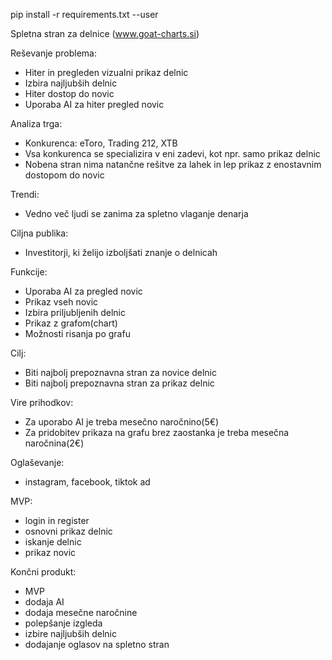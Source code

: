 pip install -r requirements.txt --user

Spletna stran za delnice (www.goat-charts.si)

Reševanje problema:
- Hiter in pregleden vizualni prikaz delnic
- Izbira najljubših delnic
- Hiter dostop do novic
- Uporaba AI za hiter pregled novic

Analiza trga:
- Konkurenca: eToro, Trading 212, XTB
- Vsa konkurenca se specializira v eni zadevi, kot npr. samo prikaz delnic
- Nobena stran nima natančne rešitve za lahek in lep prikaz z enostavnim dostopom do novic

Trendi:
- Vedno več ljudi se zanima za spletno vlaganje denarja

Ciljna publika:
- Investitorji, ki želijo izboljšati znanje o delnicah

Funkcije:
- Uporaba AI za pregled novic
- Prikaz vseh novic
- Izbira priljubljenih delnic
- Prikaz z grafom(chart)
- Možnosti risanja po grafu

Cilj:
- Biti najbolj prepoznavna stran za novice delnic
- Biti najbolj prepoznavna stran za prikaz delnic

Vire prihodkov:
- Za uporabo AI je treba mesečno naročnino(5€)
- Za pridobitev prikaza na grafu brez zaostanka je treba mesečna naročnina(2€)

Oglaševanje:
- instagram, facebook, tiktok ad

MVP:
- login in register
- osnovni prikaz delnic
- iskanje delnic
- prikaz novic


Končni produkt:
- MVP
- dodaja AI
- dodaja mesečne naročnine
- polepšanje izgleda
- izbire najljubših delnic
- dodajanje oglasov na spletno stran